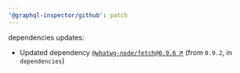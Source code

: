 ```yaml
---
'@graphql-inspector/github': patch
---
```

dependencies updates:
  - Updated dependency [`@whatwg-node/fetch@0.9.6`
    ↗︎](https://www.npmjs.com/package/@whatwg-node/fetch/v/0.9.6) (from `0.9.2`, in `dependencies`)
